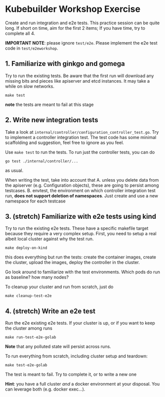 # Kubebuilder Workshop Exercise

Create and run integration and e2e tests.
This practice session can be quite long.
If short on time, aim for the first 2 items;
If you have time, try to complete all 4.

**IMPORTANT NOTE**: please ignore `test/e2e`.
Please implement the e2e test code in `test/e2eworkshop`.

## 1. Familiarize with ginkgo and gomega

Try to run the existing tests. Be aware that the first run will download
any missing bits and pieces like apiserver and etcd instances. It may
take a while on slow networks.
```
make test
```
**note** the tests are meant to fail at this stage

## 2. Write new integration tests

Take a look at `internal/controller/configuration_controller_test.go`.
Try to implement a controller integration test. The test code has some
minimal scaffolding and suggestion, feel free to ignore as you feel.

Use `make test` to run the tests.
To run just the controller tests, you can do
```
go test ./internal/controller/...
```
as usual.

When writing the test, take into account that
A. unless you delete data from the apiserver (e.g. Configuration objects),
   these are going to persist among testcases.
B. envtest, the environment on which controller integration test run,
   **does not support deletion of namespaces**. Just create and use a
   new namespace for each testcase 

## 3. (stretch) Familiarize with e2e tests using kind

Try to run the existing e2e tests. These have a specific makefile target
because they require a very complex setup. First, you need to setup a real
albeit local cluster against why the test run.
```
make deploy-on-kind
```

this does everything but run the tests: create the container images, create
the cluster, upload the images, deploy the controller in the cluster.

Go look around to familiarize with the test environments.
Which pods do run as baseline? how many nodes?

To cleanup your cluster and run from scratch, just do
```
make cleanup-test-e2e
```

## 4. (stretch) Write an e2e test

Run the e2e existing e2e tests.
If your cluster is up, or if you want to keep the cluster among runs
```
make run-test-e2e-golab
```
**Note** that any polluted state will persist across runs.

To run everything from scratch, including cluster setup and teardown:
```
make test-e2e-golab
```

The test is meant to fail. Try to complete it, or to write a new one

**Hint**: you have a full cluster *and* a docker environment at your disposal.
You can leverage both (e.g. docker exec...).
